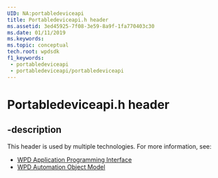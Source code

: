 ```yaml
---
UID: NA:portabledeviceapi
title: Portabledeviceapi.h header
ms.assetid: 3ed45925-7f08-3e59-8a9f-1fa770403c30
ms.date: 01/11/2019
ms.keywords: 
ms.topic: conceptual
tech.root: wpdsdk
f1_keywords:
 - portabledeviceapi
 - portabledeviceapi/portabledeviceapi
---
```


# Portabledeviceapi.h header


## -description

This header is used by multiple technologies. For more information, see:

- [WPD Application Programming Interface](../_wpdsdk/index.md)
- [WPD Automation Object Model](../_wpdauto/index.md)

